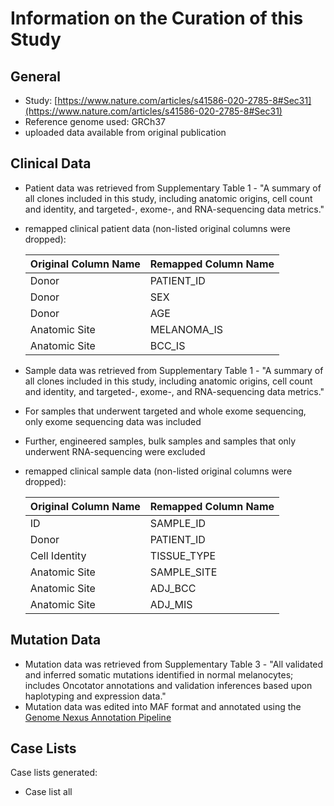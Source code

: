 # **Information on the Curation of this Study**

## General
* Study: [https://www.nature.com/articles/s41586-020-2785-8#Sec31](https://www.nature.com/articles/s41586-020-2785-8#Sec31)
* Reference genome used: GRCh37
* uploaded data available from original publication

## Clinical Data
* Patient data was retrieved from Supplementary Table 1 - "A summary of all clones included in this study, including anatomic origins, cell count and identity, and targeted-, exome-, and RNA-sequencing data metrics."
* remapped clinical patient data (non-listed original columns were dropped):

  | Original Column Name | Remapped Column Name|
  |----------------------|---------------------|
  |Donor		 |PATIENT_ID           |
  |Donor                 |SEX                  |
  |Donor                 |AGE                  |
  |Anatomic Site	 |MELANOMA_IS          |
  |Anatomic Site	 |BCC_IS	       |
 
* Sample data was retrieved from Supplementary Table 1 - "A summary of all clones included in this study, including anatomic origins, cell count and identity, and targeted-, exome-, and RNA-sequencing data metrics."
* For samples that underwent targeted and whole exome sequencing, only exome sequencing data was included
* Further, engineered samples, bulk samples and samples that only underwent RNA-sequencing were excluded
* remapped clinical sample data (non-listed original columns were dropped):

  | Original Column Name | Remapped Column Name|
  |----------------------|---------------------|
  |ID                    |SAMPLE_ID            |
  |Donor                 |PATIENT_ID           |
  |Cell Identity         |TISSUE_TYPE          |
  |Anatomic Site         |SAMPLE_SITE	       |
  |Anatomic Site         |ADJ_BCC	       |
  |Anatomic Site         |ADJ_MIS	       |
 
## Mutation Data
  * Mutation data was retrieved from Supplementary Table 3 - "All validated and inferred somatic mutations identified in normal melanocytes; includes Oncotator annotations and validation inferences based upon haplotyping and expression data."
  * Mutation data was edited into MAF format and annotated using the [Genome Nexus Annotation Pipeline](https://github.com/genome-nexus/genome-nexus-annotation-pipeline)

## Case Lists
Case lists generated:
* Case list all
